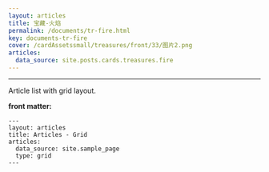 ```yaml
---
layout: articles
title: 宝藏-火焰
permalink: /documents/tr-fire.html
key: documents-tr-fire
cover: /cardAssetssmall/treasures/front/33/图片2.png
articles:
  data_source: site.posts.cards.treasures.fire
---
```


<div class="article__content" markdown="1">

---

Article list with grid layout.

<!--more-->

**front matter:**

    ---
    layout: articles
    title: Articles - Grid
    articles:
      data_source: site.sample_page
      type: grid
    ---

</div>
